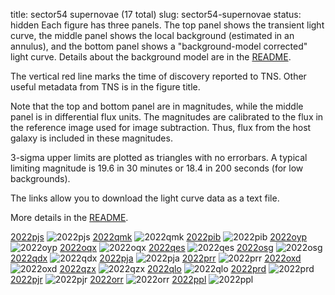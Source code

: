 title: sector54 supernovae (17 total)
slug: sector54-supernovae
status: hidden
  Each figure has three panels.  The top panel shows the transient light curve, the middle panel shows the local background (estimated in an annulus), and the bottom panel shows a "background-model corrected" light curve. Details about the background model are in the [README]({filename}../README/README.md). 
 
 The vertical red line marks the time of discovery reported to TNS. Other useful metadata from TNS is in the figure title.

 Note that the top and bottom panel are in magnitudes, while the middle panel is in differential flux units. The magnitudes are calibrated to the flux in the reference image used for image subtraction. Thus, flux from the host galaxy is included in these magnitudes. 

  3-sigma upper limits are plotted as triangles with no errorbars. A typical limiting magnitude is 19.6 in 30 minutes or 18.4 in 200 seconds (for low backgrounds).

The links allow you to download the light curve data as a text file. 

More details in the [README]({filename}../README/README.md).


[2022pjs]({static}../..//light_curves/sector54/lc_2022pjs_cleaned)
![2022pjs]({static}../../images/sector54/lc_2022pjs_cleaned.png)
[2022qmk]({static}../..//light_curves/sector54/lc_2022qmk_cleaned)
![2022qmk]({static}../../images/sector54/lc_2022qmk_cleaned.png)
[2022pib]({static}../..//light_curves/sector54/lc_2022pib_cleaned)
![2022pib]({static}../../images/sector54/lc_2022pib_cleaned.png)
[2022oyp]({static}../..//light_curves/sector54/lc_2022oyp_cleaned)
![2022oyp]({static}../../images/sector54/lc_2022oyp_cleaned.png)
[2022oqx]({static}../..//light_curves/sector54/lc_2022oqx_cleaned)
![2022oqx]({static}../../images/sector54/lc_2022oqx_cleaned.png)
[2022qes]({static}../..//light_curves/sector54/lc_2022qes_cleaned)
![2022qes]({static}../../images/sector54/lc_2022qes_cleaned.png)
[2022osg]({static}../..//light_curves/sector54/lc_2022osg_cleaned)
![2022osg]({static}../../images/sector54/lc_2022osg_cleaned.png)
[2022qdx]({static}../..//light_curves/sector54/lc_2022qdx_cleaned)
![2022qdx]({static}../../images/sector54/lc_2022qdx_cleaned.png)
[2022pja]({static}../..//light_curves/sector54/lc_2022pja_cleaned)
![2022pja]({static}../../images/sector54/lc_2022pja_cleaned.png)
[2022prr]({static}../..//light_curves/sector54/lc_2022prr_cleaned)
![2022prr]({static}../../images/sector54/lc_2022prr_cleaned.png)
[2022oxd]({static}../..//light_curves/sector54/lc_2022oxd_cleaned)
![2022oxd]({static}../../images/sector54/lc_2022oxd_cleaned.png)
[2022qzx]({static}../..//light_curves/sector54/lc_2022qzx_cleaned)
![2022qzx]({static}../../images/sector54/lc_2022qzx_cleaned.png)
[2022qlo]({static}../..//light_curves/sector54/lc_2022qlo_cleaned)
![2022qlo]({static}../../images/sector54/lc_2022qlo_cleaned.png)
[2022prd]({static}../..//light_curves/sector54/lc_2022prd_cleaned)
![2022prd]({static}../../images/sector54/lc_2022prd_cleaned.png)
[2022pjr]({static}../..//light_curves/sector54/lc_2022pjr_cleaned)
![2022pjr]({static}../../images/sector54/lc_2022pjr_cleaned.png)
[2022orr]({static}../..//light_curves/sector54/lc_2022orr_cleaned)
![2022orr]({static}../../images/sector54/lc_2022orr_cleaned.png)
[2022ppl]({static}../..//light_curves/sector54/lc_2022ppl_cleaned)
![2022ppl]({static}../../images/sector54/lc_2022ppl_cleaned.png)
